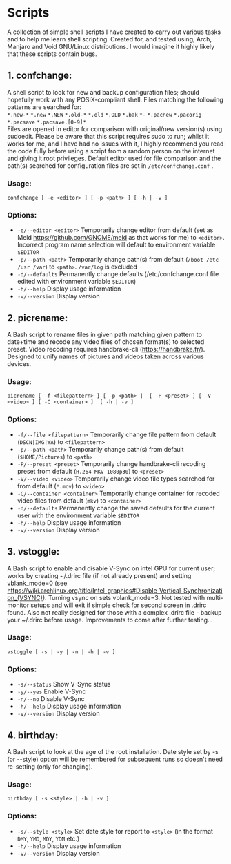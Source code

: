 # Scripts
A collection of simple shell scripts I have created to carry out various tasks and to help me learn shell scripting. Created for, and tested using, Arch, Manjaro and Void GNU/Linux distributions. I would imagine it highly likely that these scripts contain bugs.  
  
## 1. confchange:  
A shell script to look for new and backup configuration files; should hopefully work with any POSIX-compliant shell. Files matching the following patterns are searched for:  
`*.new-*` `*.new` `*.NEW` `*.old-*` `*.old` `*.OLD` `*.bak` `*-` `*.pacnew` `*.pacorig` `*.pacsave` `*.pacsave.[0-9]*`  
Files are opened in editor for comparison with original/new version(s) using sudoedit. Please be aware that this script requires sudo to run; whilst it works for me, and I have had no issues with it, I highly recommend you read the code fully before using a script from a random person on the internet and giving it root privileges. Default editor used for file comparison and the path(s) searched for configuration files are set in `/etc/confchange.conf` .  
### Usage: 
```
confchange [ -e <editor> ] [ -p <path> ] [ -h | -v ]  
```
### Options: 
 - `-e/--editor <editor>` Temporarily change editor from default (set as Meld https://github.com/GNOME/meld as that works for me) to `<editor>`. Incorrect program name selection will default to environment variable `$EDITOR`  
 - `-p/--path <path>` Temporarily change path(s) from default (`/boot /etc /usr /var`) to `<path>`. `/var/log` is excluded   
 - `-d/--defaults` Permanently change defaults (/etc/confchange.conf file edited with environment variable `$EDITOR`)
 - `-h/--help` Display usage information  
 - `-v/--version` Display version
  
## 2. picrename:  
A Bash script to rename files in given path matching given pattern to date+time and recode any video files of chosen format(s) to selected preset. Video recoding requires handbrake-cli (https://handbrake.fr/). Designed to unify names of pictures and videos taken across various devices.  
### Usage:  
```
picrename [ -f <filepattern> ] [ -p <path> ]  [ -P <preset> ] [ -V <video> ] [ -C <container> ]  [ -h | -v ]  
```
### Options:  
 - `-f/--file <filepattern>` Temporarily change file pattern from default (`DSCN|IMG|WA`) to `<filepattern>`  
 - `-p/--path <path>` Temporarily change path(s) from default (`$HOME/Pictures`) to `<path>`  
 - `-P/--preset <preset>` Temporarily change handbrake-cli recoding preset from default (`H.264 MKV 1080p30`) to `<preset>`  
 - `-V/--video <video>` Temporarily change video file types searched for from default (`*.mov`) to `<video>`  
 - `-C/--container <container>` Temporarily change container for recoded video files from default (`mkv`) to `<container>`   
 - `-d/--defaults` Permanently change the saved defaults for the current user with the environment variable `$EDITOR`
 - `-h/--help` Display usage information  
 - `-v/--version` Display version  

## 3. vstoggle:  
A Bash script to enable and disable V-Sync on intel GPU for current user; works by creating ~/.drirc file (if not already present) and setting vblank_mode=0 (see https://wiki.archlinux.org/title/Intel_graphics#Disable_Vertical_Synchronization_(VSYNC)). Turning vsync on sets vblank_mode=3. Not tested with multi-monitor setups and will exit if simple check for second screen in .drirc found. Also not really designed for those with a complex .drirc file - backup your ~/.drirc before usage. Improvements to come after further testing...    
### Usage: 
```
vstoggle [ -s | -y | -n | -h | -v ]  
```
### Options:  
 - `-s/--status` Show V-Sync status  
 - `-y/--yes` Enable V-Sync  
 - `-n/--no` Disable V-Sync  
 - `-h/--help` Display usage information  
 - `-v/--version` Display version
  
  ## 4. birthday:  
A Bash script to look at the age of the root installation. Date style set by -s (or --style) option will be remembered for subsequent runs so doesn't need re-setting (only for changing).    
### Usage: 
```
birthday [ -s <style> | -h | -v ]  
```
### Options:   
 - `-s/--style <style>` Set date style for report to `<style>` (in the format `DMY`, `YMD`, `MDY`, `YDM` etc.)  
 - `-h/--help` Display usage information  
 - `-v/--version` Display version  
